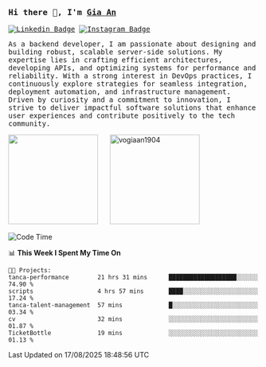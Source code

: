 ### <samp>Hi there 👋, I'm <a href="https://www.linkedin.com/in/vogiaan1904/" target="_blank">Gia An</a></samp>

<samp> [![Linkedin Badge](https://img.shields.io/badge/-LinkedIn-0e76a8?style=flat-square&logo=Linkedin&logoColor=white)](https://linkedin.com/in/vogiaan1904)
[![Instagram Badge](https://img.shields.io/badge/-Instagram-e4405f?style=flat-square&logo=Instagram&logoColor=white)](https://instagram.com/_.ja.ann_/) </samp> 

<samp>As a backend developer, I am passionate about designing and building robust, scalable server-side solutions. My expertise lies in crafting efficient architectures, developing APIs, and optimizing systems for performance and reliability. With a strong interest in DevOps practices, I continuously explore strategies for seamless integration, deployment automation, and infrastructure management. Driven by curiosity and a commitment to innovation, I strive to deliver impactful software solutions that enhance user experiences and contribute positively to the tech community.</samp>



<div>
  <img height="180em" src="https://github-readme-stats.vercel.app/api/top-langs/?username=vogiaan1904&show_icons=true&hide_border=true&layout=compact&langs_count=10&theme=transparent&include_orgs=true"/>
  &nbsp;&nbsp;&nbsp;&nbsp;
  <img height="180em" src="https://github-readme-stats.vercel.app/api?username=vogiaan1904&show_icons=true&hide_border=true&&count_private=true&include_all_commits=true&theme=transparent&locale=en" alt="vogiaan1904" />
</div>






<!--START_SECTION:waka-->
![Code Time](http://img.shields.io/badge/Code%20Time-1%2C321%20hrs%2052%20mins-blue)

📊 **This Week I Spent My Time On** 

```text
🐱‍💻 Projects: 
tanca-performance        21 hrs 31 mins      ███████████████████░░░░░░   74.90 % 
scripts                  4 hrs 57 mins       ████░░░░░░░░░░░░░░░░░░░░░   17.24 % 
tanca-talent-management  57 mins             █░░░░░░░░░░░░░░░░░░░░░░░░   03.34 % 
cv                       32 mins             ░░░░░░░░░░░░░░░░░░░░░░░░░   01.87 % 
TicketBottle             19 mins             ░░░░░░░░░░░░░░░░░░░░░░░░░   01.13 % 
```


 Last Updated on 17/08/2025 18:48:56 UTC
<!--END_SECTION:waka-->
